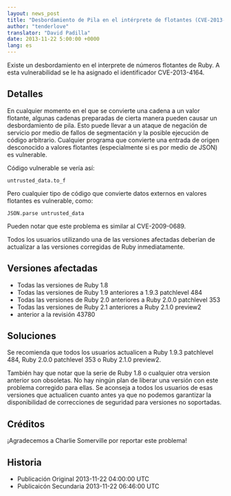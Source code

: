 ```yaml
---
layout: news_post
title: "Desbordamiento de Pila en el intérprete de flotantes (CVE-2013-4164)"
author: "tenderlove"
translator: "David Padilla"
date: 2013-11-22 5:00:00 +0000
lang: es
---
```


Existe un desbordamiento en el interprete de números flotantes de Ruby.
A esta vulnerabilidad se le ha asignado el identificador CVE-2013-4164.

## Detalles

En cualquier momento en el que se convierte una cadena a un valor
flotante, algunas cadenas preparadas de cierta manera pueden causar un
desbordamiento de pila. Esto puede llevar a un ataque de negación de servicio por
medio de fallos de segmentación y la posible ejecución de código arbitrario.
Cualquier programa que convierte una entrada de origen desconocido a valores
flotantes (especialmente si es por medio de JSON) es vulnerable.

Código vulnerable se vería así:

    untrusted_data.to_f

Pero cualquier tipo de código que convierte datos externos en valores flotantes
es vulnerable, como:

    JSON.parse untrusted_data

Pueden notar que este problema es similar al CVE-2009-0689.

Todos los usuarios utilizando una de las versiones afectadas deberían de actualizar
a las versiones corregidas de Ruby inmediatamente.

## Versiones afectadas

* Todas las versiones de Ruby 1.8
* Todas las versiones de Ruby 1.9 anteriores a 1.9.3 patchlevel 484
* Todas las versiones de Ruby 2.0 anteriores a Ruby 2.0.0 patchlevel 353
* Todas las versiones de Ruby 2.1 anteriores a Ruby 2.1.0 preview2
* anterior a la revisión 43780

## Soluciones

Se recomienda que todos los usuarios actualicen a Ruby 1.9.3 patchlevel 484,
Ruby 2.0.0 patchlevel 353 o Ruby 2.1.0 preview2.

También hay que notar que la serie de Ruby 1.8 o cualquier otra version anterior
son obsoletas. No hay ningún plan de liberar una versión con este problema
corregido para ellas. Se aconseja a todos los usuarios de esas versiones que
actualicen cuanto antes ya que no podemos garantizar la disponibilidad de
correcciones de seguridad para versiones no soportadas.

## Créditos

¡Agradecemos a Charlie Somerville por reportar este problema!

## Historia

* Publicación Original 2013-11-22 04:00:00 UTC
* Publicaicón Secundaria 2013-11-22 06:46:00 UTC
